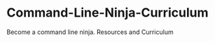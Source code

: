 Command-Line-Ninja-Curriculum
=============================

Become a command line ninja.   Resources and Curriculum
